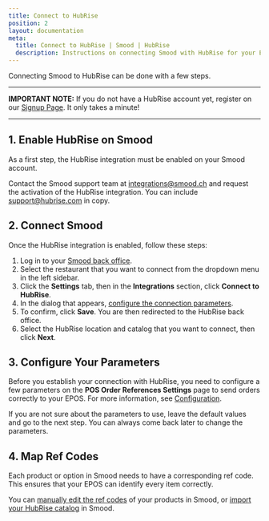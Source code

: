 ```yaml
---
title: Connect to HubRise
position: 2
layout: documentation
meta:
  title: Connect to HubRise | Smood | HubRise
  description: Instructions on connecting Smood with HubRise for your EPOS to work with other apps as a cohesive whole. Connect apps and synchronise your data.
---
```


Connecting Smood to HubRise can be done with a few steps.

---

**IMPORTANT NOTE:** If you do not have a HubRise account yet, register on our [Signup Page](https://manager.hubrise.com/signup). It only takes a minute!

---

## 1. Enable HubRise on Smood

As a first step, the HubRise integration must be enabled on your Smood account.

Contact the Smood support team at [integrations@smood.ch](mailto:integrations@smood.ch) and request the activation of the HubRise integration. You can include support@hubrise.com in copy.

## 2. Connect Smood

Once the HubRise integration is enabled, follow these steps:

1. Log in to your [Smood back office](https://manager.smood.ch/).
1. Select the restaurant that you want to connect from the dropdown menu in the left sidebar.
1. Click the **Settings** tab, then in the **Integrations** section, click **Connect to HubRise**.
1. In the dialog that appears, [configure the connection parameters](#configure-your-parameters).
1. To confirm, click **Save**. You are then redirected to the HubRise back office.
1. Select the HubRise location and catalog that you want to connect, then click **Next**.

## 3. Configure Your Parameters

Before you establish your connection with HubRise, you need to configure a few parameters on the **POS Order References Settings** page to send orders correctly to your EPOS. For more information, see [Configuration](/apps/smood/configuration).

If you are not sure about the parameters to use, leave the default values and go to the next step. You can always come back later to change the parameters.

## 4. Map Ref Codes

Each product or option in Smood needs to have a corresponding ref code. This ensures that your EPOS can identify every item correctly.

You can [manually edit the ref codes](/apps/smood/map-ref-codes) of your products in Smood, or [import your HubRise catalog](/apps/smood/pull-catalog) in Smood.
